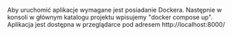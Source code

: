Aby uruchomić aplikacje wymagane jest posiadanie Dockera.
Następnie w konsoli w głównym katalogu projektu wpisujemy "docker compose up".
Aplikacja jest dostępna w przeglądarce pod adresem http://localhost:8000/